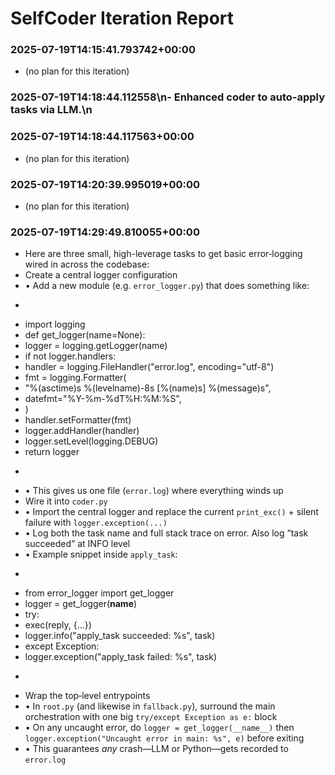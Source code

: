 # SelfCoder Iteration Report


### 2025-07-19T14:15:41.793742+00:00
- (no plan for this iteration)
### 2025-07-19T14:18:44.112558\n- Enhanced coder to auto-apply tasks via LLM.\n
### 2025-07-19T14:18:44.117563+00:00
- (no plan for this iteration)

### 2025-07-19T14:20:39.995019+00:00
- (no plan for this iteration)

### 2025-07-19T14:29:49.810055+00:00
- Here are three small, high-leverage tasks to get basic error‐logging wired in across the codebase:
- Create a central logger configuration
- • Add a new module (e.g. `error_logger.py`) that does something like:
- ```python
- import logging
- def get_logger(name=None):
- logger = logging.getLogger(name)
- if not logger.handlers:
- handler = logging.FileHandler("error.log", encoding="utf-8")
- fmt = logging.Formatter(
- "%(asctime)s %(levelname)-8s [%(name)s] %(message)s",
- datefmt="%Y-%m-%dT%H:%M:%S",
- )
- handler.setFormatter(fmt)
- logger.addHandler(handler)
- logger.setLevel(logging.DEBUG)
- return logger
- ```
- • This gives us one file (`error.log`) where everything winds up
- Wire it into `coder.py`
- • Import the central logger and replace the current `print_exc()` + silent failure with `logger.exception(...)`
- • Log both the task name and full stack trace on error. Also log “task succeeded” at INFO level
- • Example snippet inside `apply_task`:
- ```python
- from error_logger import get_logger
- logger = get_logger(__name__)
- try:
- exec(reply, {...})
- logger.info("apply_task succeeded: %s", task)
- except Exception:
- logger.exception("apply_task failed: %s", task)
- ```
- Wrap the top‐level entrypoints
- • In `root.py` (and likewise in `fallback.py`), surround the main orchestration with one big `try/except Exception as e:` block
- • On any uncaught error, do `logger = get_logger(__name__)` then `logger.exception("Uncaught error in main: %s", e)` before exiting
- • This guarantees *any* crash—LLM or Python—gets recorded to `error.log`
